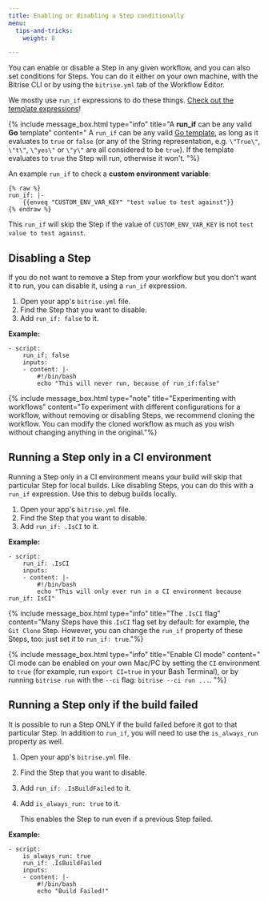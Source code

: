 ```yaml
---
title: Enabling or disabling a Step conditionally
menu:
  tips-and-tricks:
    weight: 8

---
```

You can enable or disable a Step in any given workflow, and you can also set conditions for Steps. You can do it either on your own machine, with the Bitrise CLI or by using the `bitrise.yml` tab of the Workflow Editor.

We mostly use `run_if` expressions to do these things. [Check out the template expressions](https://github.com/bitrise-io/bitrise/blob/master/_examples/experimentals/templates/bitrise.yml)!

{% include message_box.html type="info" title="A **run_if** can be any valid **Go** template" content=" A `run_if` can be any valid [Go template](https://golang.org/pkg/text/template/), as long as it evaluates to `true` or `false` (or any of the String representation, e.g. `\"True\"`, `\"t\"`, `\"yes\"` or `\"y\"` are all considered to be `true`). If the template evaluates to `true` the Step will run, otherwise it won't. "%}

An example `run_if` to check a **custom environment variable**:

    {% raw %}
    run_if: |-
     	{{enveq "CUSTOM_ENV_VAR_KEY" "test value to test against"}}
    {% endraw %}    

This `run_if` will skip the Step if the value of `CUSTOM_ENV_VAR_KEY` is not `test value to test against`.

## Disabling a Step

If you do not want to remove a Step from your workflow but you don't want it to run, you can disable it, using a `run_if` expression.

1. Open your app's `bitrise.yml` file.
2. Find the Step that you want to disable.
3. Add `run_if: false` to it.

**Example:**

    - script:
        run_if: false
        inputs:
        - content: |-
            #!/bin/bash
            echo "This will never run, because of run_if:false"

{% include message_box.html type="note" title="Experimenting with workflows" content="To experiment with different configurations for a workflow, without removing or disabling Steps, we recommend cloning the workflow. You can modify the cloned workflow as much as you wish without changing anything in the original."%}

## Running a Step only in a CI environment

Running a Step only in a CI environment means your build will skip that particular Step for local builds. Like disabling Steps, you can do this with a `run_if` expression. Use this to debug builds locally.

1. Open your app's `bitrise.yml` file.
2. Find the Step that you want to disable.
3. Add `run_if: .IsCI` to it.

**Example:**

    - script:
        run_if: .IsCI
        inputs:
        - content: |-
            #!/bin/bash
            echo "This will only ever run in a CI environment because run_if: IsCI"

{% include message_box.html type="info" title="The `.IsCI` flag" content="Many Steps have this .`IsCI` flag set by default: for example, the `Git Clone` Step. However, you can change the `run_if` property of these Steps, too: just set it to `run_if: true`."%}

{% include message_box.html type="info" title="Enable CI mode" content=" CI mode can be enabled on your own Mac/PC by setting the `CI` environment to `true` (for example, run `export CI=true` in your Bash Terminal), or by running `bitrise run` with the `--ci` flag: `bitrise --ci run ...`. "%}

## Running a Step only if the build failed

It is possible to run a Step ONLY if the build failed before it got to that particular Step. In addition to `run_if`, you will need to use the `is_always_run` property as well.

1. Open your app's `bitrise.yml` file.
2. Find the Step that you want to disable.
3. Add `run_if: .IsBuildFailed` to it.
4. Add `is_always_run: true` to it.

   This enables the Step to run even if a previous Step failed.

**Example:**

    - script:
        is_always_run: true
        run_if: .IsBuildFailed
        inputs:
        - content: |-
            #!/bin/bash
            echo "Build Failed!"